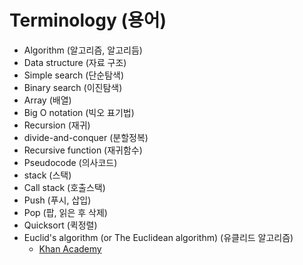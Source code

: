 # Terminology (용어)
- Algorithm (알고리즘, 알고리듬)
- Data structure (자료 구조)
- Simple search (단순탐색)
- Binary search (이진탐색)
- Array (배열)
- Big O notation (빅오 표기법)
- Recursion (재귀)
- divide-and-conquer (분할정복)
- Recursive function (재귀함수)
- Pseudocode (의사코드)
- stack (스택)
- Call stack (호출스택)
- Push (푸시, 삽입)
- Pop (팝, 읽은 후 삭제)
- Quicksort (퀵정렬)
- Euclid's algorithm (or The Euclidean algorithm) (유클리드 알고리즘)
    - [Khan Academy](https://www.khanacademy.org/computing/computer-science/cryptography/modarithmetic/a/the-euclidean-algorithm)